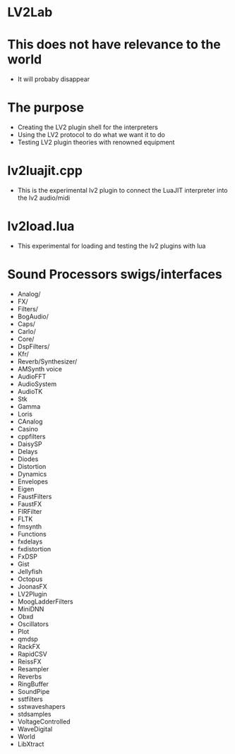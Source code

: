 # LV2Lab

# This does not have relevance to the world
* It will probaby disappear 

# The purpose
* Creating the LV2 plugin shell for the interpreters
* Using the LV2 protocol to do what we want it to do
* Testing LV2 plugin theories with renowned equipment

# lv2luajit.cpp
* This is the experimental lv2 plugin to connect the LuaJIT interpreter into the lv2 audio/midi

# lv2load.lua
* This experimental for loading and testing the lv2 plugins with lua

# Sound Processors swigs/interfaces
* Analog/
* FX/
* Filters/
* BogAudio/
* Caps/
* Carlo/
* Core/
* DspFilters/
* Kfr/
* Reverb/Synthesizer/
* AMSynth voice
* AudioFFT
* AudioSystem
* AudioTK
* Stk
* Gamma
* Loris
* CAnalog
* Casino
* cppfilters
* DaisySP
* Delays
* Diodes
* Distortion
* Dynamics
* Envelopes
* Eigen
* FaustFilters
* FaustFX
* FIRFilter
* FLTK
* fmsynth
* Functions
* fxdelays
* fxdistortion
* FxDSP
* Gist
* Jellyfish
* Octopus
* JoonasFX
* LV2Plugin
* MoogLadderFilters
* MiniDNN
* Obxd
* Oscillators
* Plot
* qmdsp
* RackFX
* RapidCSV
* ReissFX
* Resampler
* Reverbs
* RingBuffer
* SoundPipe
* sstfilters
* sstwaveshapers
* stdsamples
* VoltageControlled
* WaveDigital
* World
* LibXtract
